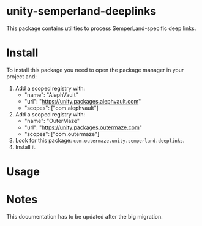# unity-semperland-deeplinks
This package contains utilities to process SemperLand-specific deep links.

# Install
To install this package you need to open the package manager in your project and:

  1. Add a scoped registry with:
     - "name": "AlephVault"
     - "url": "https://unity.packages.alephvault.com"
     - "scopes": ["com.alephvault"]
  1. Add a scoped registry with:
     - "name": "OuterMaze"
     - "url": "https://unity.packages.outermaze.com"
     - "scopes": ["com.outermaze"]
  2. Look for this package: `com.outermaze.unity.semperland.deeplinks`.
  3. Install it.

# Usage

# Notes
This documentation has to be updated after the big migration.
